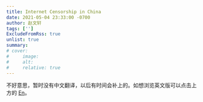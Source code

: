 ```yaml
---
title: Internet Censorship in China
date: 2021-05-04 23:33:00 -0700
author: 赵文轩
tags: ['']
ExcludeFromRss: true
unlist: true
summary: 
# cover:
#     image: 
#     alt: 
#     relative: true
---
```

不好意思，暂时没有中文翻译，以后有时间会补上的。如想浏览英文版可以点击上方的 <ins>En</ins>。